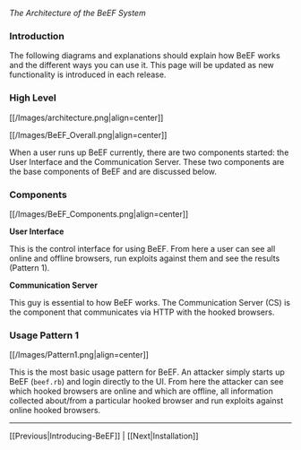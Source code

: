 _The Architecture of the BeEF System_

### Introduction ###

The following diagrams and explanations should explain how BeEF works and the different ways you can use it. This page will be updated as new functionality is introduced in each release.

### High Level ###

[[/Images/architecture.png|align=center]]

[[/Images/BeEF_Overall.png|align=center]]

When a user runs up BeEF currently, there are two components started: the User Interface and the Communication Server. These two components are the base components of BeEF and are discussed below.

### Components ###

[[/Images/BeEF_Components.png|align=center]]


**User Interface**

This is the control interface for using BeEF. From here a user can see all online and offline browsers, run exploits against them and see the results (Pattern 1).

**Communication Server**

This guy is essential to how BeEF works. The Communication Server (CS) is the component that communicates via HTTP with the hooked browsers.

### Usage Pattern 1 ###

[[/Images/Pattern1.png|align=center]]

This is the most basic usage pattern for BeEF. An attacker simply starts up BeEF (`beef.rb`) and login directly to the UI. From here the attacker can see which hooked browsers are online and which are offline, all information collected about/from a particular hooked browser and run exploits against online hooked browsers.

***
[[Previous|Introducing-BeEF]] | [[Next|Installation]]
